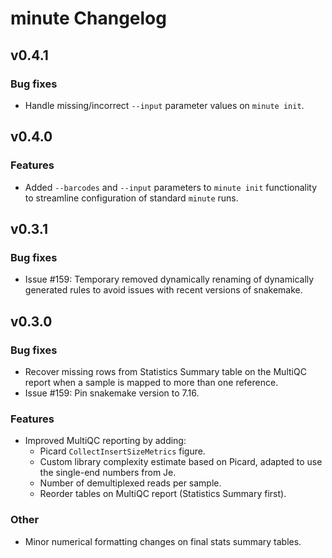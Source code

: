 # minute Changelog

## v0.4.1

### Bug fixes

* Handle missing/incorrect `--input` parameter values on `minute init`.

## v0.4.0

### Features

* Added `--barcodes` and `--input` parameters to `minute init` functionality to
streamline configuration of standard `minute` runs.

## v0.3.1

### Bug fixes

* Issue #159: Temporary removed dynamically renaming of dynamically generated
rules to avoid issues with recent versions of snakemake.

## v0.3.0

### Bug fixes

* Recover missing rows from Statistics Summary table on the MultiQC report when
a sample is mapped to more than one reference.
* Issue #159: Pin snakemake version to 7.16. 

### Features

* Improved MultiQC reporting by adding:
	- Picard `CollectInsertSizeMetrics` figure.
	- Custom library complexity estimate based on Picard, adapted to use the
	single-end numbers from Je.
	- Number of demultiplexed reads per sample.
	- Reorder tables on MultiQC report (Statistics Summary first).

### Other

* Minor numerical formatting changes on final stats summary tables.
